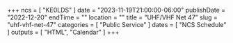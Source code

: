 +++
ncs = [ "KE0LDS" ]
date = "2023-11-19T21:00:00-06:00"
publishDate = "2022-12-20"
endTime = ""
location = ""
title = "UHF/VHF Net 47"
slug = "uhf-vhf-net-47"
categories = [ "Public Service" ]
dates = [ "NCS Schedule" ]
outputs = [ "HTML", "Calendar" ]
+++
